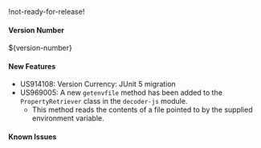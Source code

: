 !not-ready-for-release!

#### Version Number
${version-number}

#### New Features
- US914108: Version Currency: JUnit 5 migration
- US969005: A new `getenvfile` method has been added to the `PropertyRetriever` class in the `decoder-js` module.
    - This method reads the contents of a file pointed to by the supplied environment variable.

#### Known Issues
